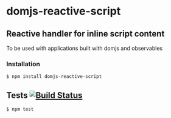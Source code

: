 # domjs-reactive-script
## Reactive handler for inline script content

To be used with applications built with domjs and observables

### Installation

	$ npm install domjs-reactive-script

## Tests [![Build Status](https://travis-ci.org/medikoo/domjs-reactive-script.svg)](https://travis-ci.org/medikoo/domjs-reactive-sript)

	$ npm test
